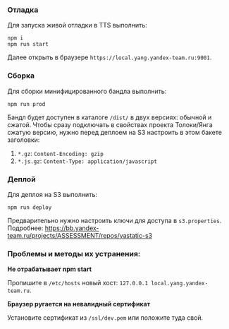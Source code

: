 ﻿### Отладка

Для запуска живой отладки в TTS выполнить:
```
npm i
npm run start
```
Далее открыть в браузере `https://local.yang.yandex-team.ru:9001`.

### Сборка

Для сборки минифицированного бандла выполнить:
```
npm run prod
```
Бандл будет доступен в каталоге `/dist/` в двух версиях: обычной и сжатой.
Чтобы сразу подключать в свойствах проекта Толоки/Янга сжатую версию, нужно перед деплоем на S3 настроить в этом бакете заголовки:

1. `*.gz`: `Content-Encoding: gzip`
2. `*.js.gz`: `Content-Type: application/javascript`
                                                
### Деплой

Для деплоя на S3 выполнить:
```
npm run deploy
```
Предварительно нужно настроить ключи для доступа в `s3.properties`. Подробнее: https://bb.yandex-team.ru/projects/ASSESSMENT/repos/yastatic-s3

### Проблемы и методы их устранения:

**Не отрабатывает npm start**

Пропишите в `/etc/hosts` новый хост: `127.0.0.1 local.yang.yandex-team.ru`.

**Браузер ругается на невалидный сертификат**

Установите сертификат из `/ssl/dev.pem` или положите туда свой.
